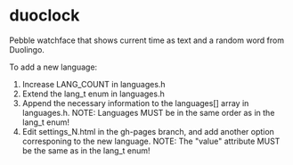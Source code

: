 # duoclock
Pebble watchface that shows current time as text and a random word from Duolingo.

To add a new language:
1. Increase LANG_COUNT in languages.h
2. Extend the lang_t enum in languages.h
3. Append the necessary information to the languages[] array in languages.h. NOTE: Languages MUST be in the same order as in the lang_t enum!
4. Edit settings_N.html in the gh-pages branch, and add another option corresponing to the new language. NOTE: The "value" attribute MUST be the same as in the lang_t enum!
